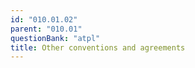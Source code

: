 ```yaml
---
id: "010.01.02"
parent: "010.01"
questionBank: "atpl"
title: Other conventions and agreements
---
```

